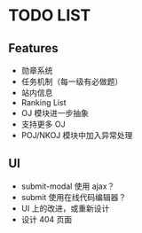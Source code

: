 TODO LIST
=========

Features
--------
- 勋章系统
- 任务机制（每一级有必做题）
- 站内信息
- Ranking List
- OJ 模块进一步抽象
- 支持更多 OJ
- POJ/NKOJ 模块中加入异常处理

UI
--
- submit-modal 使用 ajax？
- submit 使用在线代码编辑器？
- UI 上的改进，或重新设计
- 设计 404 页面
